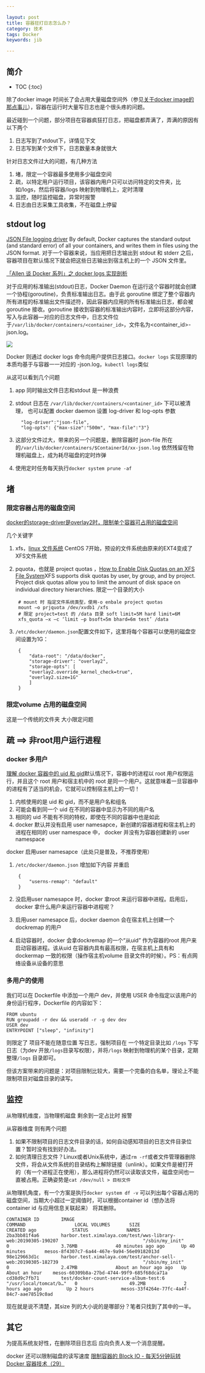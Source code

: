 ```yaml
---

layout: post
title: 容器狂打日志怎么办？
category: 技术
tags: Docker
keywords: jib

---
```


## 简介

* TOC
{:toc}

除了docker image 时间长了会占用大量磁盘空间外（参见[关于docker image的那点事儿](http://topsli.github.io/2015/09/22/docker_image.html)），容器在运行时大量写日志也是个很头疼的问题。

最近碰到一个问题，部分项目在容器疯狂打日志，把磁盘都弄满了，弄满的原因有以下两个

1. 日志写到了stdout下，详情见下文 
2. 日志写到某个文件下，日志数量本身就很大

针对日志文件过大的问题，有几种方法

1. 堵，限定一个容器最多使用多少磁盘空间
2. 疏，以特定用户运行项目，该容器内用户只可以访问特定的文件夹，比如/logs，然后将容器/logs 映射到物理机上，定时清理
3. 监控，随时监控磁盘，异常时报警
4. 日志由日志采集工具收集，不在磁盘上停留

## stdout log

[JSON File logging driver](https://docs.docker.com/config/containers/logging/json-file/) By default, Docker captures the standard output (and standard error) of all your containers, and writes them in files using the JSON format. 对于一个容器来说，当应用把日志输出到 stdout 和 stderr 之后，容器项目在默认情况下就会把这些日志输出到宿主机上的一个 JSON 文件里。

[「Allen 谈 Docker 系列」之 docker logs 实现剖析](http://blog.daocloud.io/allen_docker01/)

对于应用的标准输出(stdout)日志，Docker Daemon 在运行这个容器时就会创建一个协程(goroutine)，负责标准输出日志。由于此 goroutine 绑定了整个容器内所有进程的标准输出文件描述符，因此容器内应用的所有标准输出日志，都会被 goroutine 接收。goroutine 接收到容器的标准输出内容时，立即将这部分内容，写入与此容器—对应的日志文件中，日志文件位于`/var/lib/docker/containers/<container_id>`，文件名为<container_id>-json.log。

![](/public/upload/docker/docker_log.png)

Docker 则通过 docker logs 命令向用户提供日志接口。`docker logs` 实现原理的本质均基于与容器一一对应的 <container-id>-json.log，`kubectl logs`类似

从这可以看到几个问题

1. app 同时输出文件日志和stdout 是一种浪费
2. stdout 日志在 `/var/lib/docker/containers/<container_id>` 下可以被清理， 也可以配置 docker daemon 设置 log-driver 和 log-opts 参数

		 "log-driver":"json-file",
	  	 "log-opts": {"max-size":"500m", "max-file":"3"}
	  	 
3. 这部分文件过大，带来的另一个问题是，删除容器时 json-file 所在的`/var/lib/docker/containers/$ContainerId/xx-json.log` 依然残留在物理机磁盘上，成为耗尽磁盘的定时炸弹
4. 使用定时任务每天执行`docker system prune -af`


## 堵

### 限定容器占用的磁盘空间

[docker的storage-driver是overlay2时，限制单个容器可占用的磁盘空间](https://www.lijiaocn.com/%E9%97%AE%E9%A2%98/2018/12/26/docker-overlay2-size-limit.html)

几个关键字

1. xfs，[linux 文件系统](http://topsli.github.io/2018/05/19/linux_file_mount.html) CentOS 7开始，预设的文件系统由原来的EXT4变成了XFS文件系统
2. pquota，也就是 project quotas ，[How to Enable Disk Quotas on an XFS File System](https://www.thegeekdiary.com/how-to-enable-disk-quotas-on-an-xfs-file-system/)XFS supports disk quotas by user, by group, and by project. Project disk quotas allow you to limit the amount of disk space on individual directory hierarchies. 限定一个目录的大小

        # mount 时 指定文件系统类型，使用-o enbale project quotas
        mount –o prjquota /dev/xvdb1 /xfs
        # 限定 project=test 的 /data 目录 soft limit=5M hard limit=6M
        xfs_quota –x –c ‘limit –p bsoft=5m bhard=6m test’ /data

3. `/etc/docker/daemon.json`配置文件如下，这里将每个容器可以使用的磁盘空间设置为1G：

        {
            "data-root": "/data/docker",
            "storage-driver": "overlay2",
            "storage-opts": [
            "overlay2.override_kernel_check=true",
            "overlay2.size=1G"
            ]
        }


### 限定volume 占用的磁盘空间

这是一个传统的文件夹 大小限定问题


## 疏 ==> 非root用户运行进程

### docker 多用户

[理解 docker 容器中的 uid 和 gid](https://www.cnblogs.com/sparkdev/p/9614164.html)默认情况下，容器中的进程以 root 用户权限运行，并且这个 root 用户和宿主机中的 root 是同一个用户。这就意味着一旦容器中的进程有了适当的机会，它就可以控制宿主机上的一切！

1. 内核使用的是 uid 和 gid，而不是用户名和组名
2. 可能会看到同一个 uid 在不同的容器中显示为不同的用户名
3. 相同的 uid 不能有不同的特权，即使在不同的容器中也是如此
4. docker 默认并没有启用 user namesapce，新创建的容器进程和宿主机上的进程在相同的 user namespace 中， docker 并没有为容器创建新的 user namespace

docker 启用user namesapce（此处只是普及，不推荐使用）

1. `/etc/docker/daemon.json`  增加如下内容 并重启

        {
            "userns-remap": "default"
        }

2. 没启用user namesapce 时，docker 拿root 来运行容器中进程。启用后， docker 拿什么用户来运行容器中进程呢？
3. 启用user namesapce 后，docker daemon 会在宿主机上创建一个 dockremap 的用户
4. 启动容器时，docker 会拿dockremap 的一个“从uid” 作为容器的root 用户来启动容器进程。该从uid 在容器内具有最高权限，在宿主机上具有和dockermap 一致的权限（操作宿主机volume 目录文件的时候）。PS：有点网络设备从设备的意思

### 多用户的使用

我们可以在 Dockerfile 中添加一个用户 dev，并使用 USER 命令指定以该用户的身份运行程序，Dockerfile 的内容如下：

    FROM ubuntu
    RUN groupadd -r dev && useradd -r -g dev dev
    USER dev
    ENTRYPOINT ["sleep", "infinity"]

则限定了 项目不能在随意位置 写日志，强制项目在 一个特定目录比如 `/logs` 下写日志（为dev 开放`/logs`目录写权限），并将`/logs` 映射到物理机的某个目录，定期整理`/logs` 目录即可。

但该方案带来的问题是：对项目限制比较大，需要一个完备的白名单，理论上不能限制项目对磁盘目录的读写。 

## 监控

从物理机维度，当物理机磁盘 剩余到一定占比时 报警

从容器维度 则有两个问题

1. 如果不限制项目的日志文件目录的话，如何自动感知项目的日志文件目录位置？暂时没有找到好办法。
2. 如何清理日志文件？Linux或者Unix系统中，通过`rm -rf`或者文件管理器删除文件，将会从文件系统的目录结构上解除链接（unlink）。如果文件是被打开的（有一个进程正在使用），那么进程将仍然可以读取该文件，磁盘空间也一直被占用。正确姿势是`cat /dev/null > 目标文件`

从物理机角度，有一个方案是执行`docker system df -v` 可以列出每个容器占用的 磁盘空间，当期大小超过一定阈值时，可以根据container id（想办法将container id 与应用信息关联起来） 将其删除。


    CONTAINER ID        IMAGE                                                                                       COMMAND                  LOCAL VOLUMES       SIZE                CREATED ago             STATUS              NAMES
    2ba3bb81f4a6        harbor.test.ximalaya.com/test/wws-library-web:20190305-190207                               "/sbin/my_init"          0                   3.76MB              40 minutes ago ago      Up 40 minutes       mesos-8f4307c7-6a44-467e-9a94-56e09182013d
    98e129663d1c        harbor.test.ximalaya.com/test/anchor-sell-web:20190305-182739                               "/sbin/my_init"          0                   2.47MB              About an hour ago ago   Up About an hour    mesos-60309b8a-27bd-4744-99f9-685f68dca71a
    cd38d9c7fb71        test/docker-count-service-album-test:6                                                      "/usr/local/tomcat/b…"   0                   49.2MB              2 hours ago ago         Up 2 hours          mesos-33f4264e-77fc-4a4f-84c7-aae78519c0ad

现在就是说不清楚，其size  列的大小说的是哪部分？笔者只找到了其中的一半。

## 其它

为提高系统友好性，在删除项目日志后 应向负责人发一个消息提醒。

docker 还可以限制磁盘的读写速度 [限制容器的 Block IO - 每天5分钟玩转 Docker 容器技术（29）](https://www.ibm.com/developerworks/community/blogs/132cfa78-44b0-4376-85d0-d3096cd30d3f/entry/%E9%99%90%E5%88%B6%E5%AE%B9%E5%99%A8%E7%9A%84_Block_IO_%E6%AF%8F%E5%A4%A95%E5%88%86%E9%92%9F%E7%8E%A9%E8%BD%AC_Docker_%E5%AE%B9%E5%99%A8%E6%8A%80%E6%9C%AF_29?lang=en)


